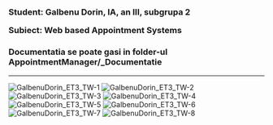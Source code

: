 <h3>
  <p> Student: Galbenu Dorin, IA, an III, subgrupa 2 </p> 
  <p> Subiect: Web based Appointment Systems </p>
</h3>

<h3> <p> Documentatia se poate gasi in folder-ul AppointmentManager/_Documentatie </p> </h3>
<hr/>

![GalbenuDorin_ET3_TW-1](https://user-images.githubusercontent.com/91731551/144980602-75003b15-cef2-47d1-9e53-7b88faf35693.jpg)
![GalbenuDorin_ET3_TW-2](https://user-images.githubusercontent.com/91731551/144980608-4a837114-2933-4674-ab55-c1d04475fe24.jpg)
![GalbenuDorin_ET3_TW-3](https://user-images.githubusercontent.com/91731551/144980610-844c58fd-94b9-406a-9981-1408bda89f12.jpg)
![GalbenuDorin_ET3_TW-4](https://user-images.githubusercontent.com/91731551/144980611-2a713ab9-2341-4daa-b1ca-7b7553065e2b.jpg)
![GalbenuDorin_ET3_TW-5](https://user-images.githubusercontent.com/91731551/144980615-80ecb4cd-b61a-44bf-b632-d0ea6e3b9cb7.jpg)
![GalbenuDorin_ET3_TW-6](https://user-images.githubusercontent.com/91731551/144980617-b3232dfd-00ca-4532-b2f4-aed91919a26c.jpg)
![GalbenuDorin_ET3_TW-7](https://user-images.githubusercontent.com/91731551/144980619-660b5d5b-3cbe-4553-9f85-6b54ae6b264e.jpg)
![GalbenuDorin_ET3_TW-8](https://user-images.githubusercontent.com/91731551/144980620-fbbb463c-4d64-4b6b-805a-d57c1d505ae8.jpg)
